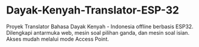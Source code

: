 # Dayak-Kenyah-Translator-ESP-32
Proyek Translator Bahasa Dayak Kenyah - Indonesia offline berbasis ESP32. Dilengkapi antarmuka web, mesin soal pilihan ganda, dan mesin soal isian. Akses mudah melalui mode Access Point.
